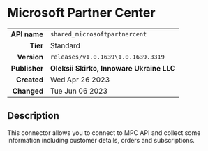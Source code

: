 # Microsoft Partner Center
| | |
|-:|-|
|**API name**|`shared_microsoftpartnercent`|
|**Tier**|Standard|
|**Version**|`releases/v1.0.1639\1.0.1639.3319`|
|**Publisher**|**Oleksii Skirko, Innoware Ukraine LLC**|
|**Created**|Wed Apr 26 2023|
|**Changed**|Tue Jun 06 2023|

## Description
This connector allows you to connect to MPC API and collect some information including customer details, orders and subscriptions.
